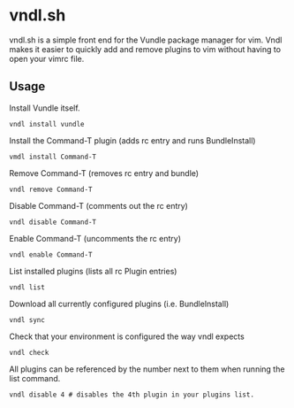 vndl.sh
=======

vndl.sh is a simple front end for the Vundle package manager for vim. Vndl makes it easier to quickly add and remove plugins to vim without having to open your vimrc file.

Usage
-----

Install Vundle itself.

	vndl install vundle

Install the Command-T plugin (adds rc entry and runs BundleInstall)
	
	vmdl install Command-T

Remove Command-T (removes rc entry and bundle)
	
	vndl remove Command-T

Disable Command-T (comments out the rc entry)

	vndl disable Command-T

Enable Command-T (uncomments the rc entry)

	vndl enable Command-T

List installed plugins (lists all rc Plugin entries)

	vndl list

Download all currently configured plugins (i.e. BundleInstall)

	vndl sync

Check that your environment is configured the way vndl expects 

	vndl check

All plugins can be referenced by the number next to them when running the list command.

	vndl disable 4 # disables the 4th plugin in your plugins list.
